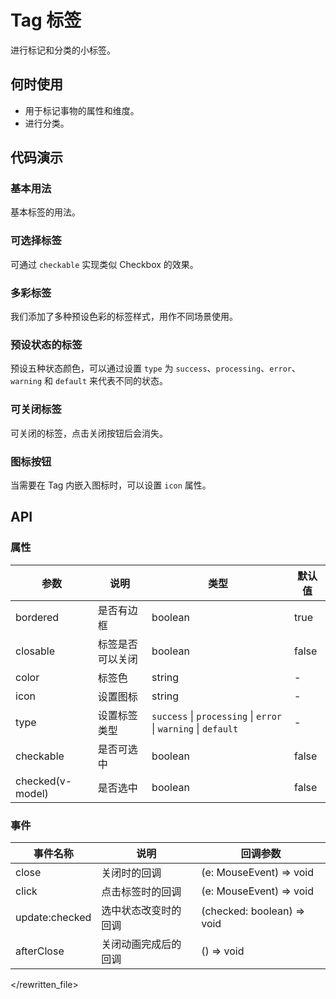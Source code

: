 # Tag 标签

进行标记和分类的小标签。

## 何时使用

- 用于标记事物的属性和维度。
- 进行分类。

## 代码演示

### 基本用法

基本标签的用法。

<demo src="../demos/tag/tag-01-base.vue"></demo>

### 可选择标签

可通过 `checkable` 实现类似 Checkbox 的效果。

<demo src="../demos/tag/tag-02-checkable.vue"></demo>

### 多彩标签

我们添加了多种预设色彩的标签样式，用作不同场景使用。

<demo src="../demos/tag/tag-03-colorful.vue"></demo>

### 预设状态的标签

预设五种状态颜色，可以通过设置 `type` 为 `success`、`processing`、`error`、`warning` 和 `default` 来代表不同的状态。

<demo src="../demos/tag/tag-04-status.vue"></demo>

### 可关闭标签

可关闭的标签，点击关闭按钮后会消失。

<demo src="../demos/tag/tag-05-closeable.vue"></demo>

### 图标按钮

当需要在 Tag 内嵌入图标时，可以设置 `icon` 属性。

<demo src="../demos/tag/tag-06-icon.vue"></demo>

## API

### 属性

| 参数 | 说明 | 类型 | 默认值 |
| --- | --- | --- | --- |
| bordered | 是否有边框 | boolean | true |
| closable | 标签是否可以关闭 | boolean | false |
| color | 标签色 | string | - |
| icon | 设置图标 | string | - |
| type | 设置标签类型 | `success` \| `processing` \| `error` \| `warning` \| `default` | - |
| checkable | 是否可选中 | boolean | false |
| checked(v-model) | 是否选中 | boolean | false |

### 事件

| 事件名称 | 说明 | 回调参数 |
| --- | --- | --- |
| close | 关闭时的回调 | (e: MouseEvent) => void |
| click | 点击标签时的回调 | (e: MouseEvent) => void |
| update:checked | 选中状态改变时的回调 | (checked: boolean) => void |
| afterClose | 关闭动画完成后的回调 | () => void |
  </rewritten_file> 